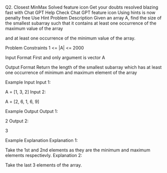 Q2. Closest MinMax
Solved
feature icon
Get your doubts resolved blazing fast with Chat GPT Help
Check Chat GPT
feature icon
Using hints is now penalty free
Use Hint
Problem Description
Given an array A, find the size of the smallest subarray such that it contains at least one occurrence of the maximum value of the array

and at least one occurrence of the minimum value of the array.



Problem Constraints
1 <= |A| <= 2000



Input Format
First and only argument is vector A



Output Format
Return the length of the smallest subarray which has at least one occurrence of minimum and maximum element of the array



Example Input
Input 1:

A = [1, 3, 2]
Input 2:

A = [2, 6, 1, 6, 9]


Example Output
Output 1:

 2
Output 2:

 3


Example Explanation
Explanation 1:

 Take the 1st and 2nd elements as they are the minimum and maximum elements respectievly.
Explanation 2:

 Take the last 3 elements of the array.